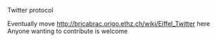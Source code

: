 Twitter protocol

Eventually move http://bricabrac.origo.ethz.ch/wiki/Eiffel_Twitter here
Anyone wanting to contribute is welcome
